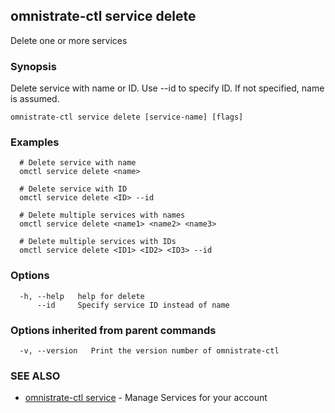 ## omnistrate-ctl service delete

Delete one or more services

### Synopsis

Delete service with name or ID. Use --id to specify ID. If not specified, name is assumed.

```
omnistrate-ctl service delete [service-name] [flags]
```

### Examples

```
  # Delete service with name
  omctl service delete <name>

  # Delete service with ID
  omctl service delete <ID> --id

  # Delete multiple services with names
  omctl service delete <name1> <name2> <name3>

  # Delete multiple services with IDs
  omctl service delete <ID1> <ID2> <ID3> --id
```

### Options

```
  -h, --help   help for delete
      --id     Specify service ID instead of name
```

### Options inherited from parent commands

```
  -v, --version   Print the version number of omnistrate-ctl
```

### SEE ALSO

* [omnistrate-ctl service](omnistrate-ctl_service.md)	 - Manage Services for your account

